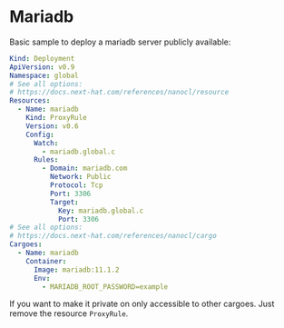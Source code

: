 # Mariadb

Basic sample to deploy a mariadb server publicly available:

```yaml
Kind: Deployment
ApiVersion: v0.9
Namespace: global
# See all options:
# https://docs.next-hat.com/references/nanocl/resource
Resources:
  - Name: mariadb
    Kind: ProxyRule
    Version: v0.6
    Config:
      Watch:
        - mariadb.global.c
      Rules:
        - Domain: mariadb.com
          Network: Public
          Protocol: Tcp
          Port: 3306
          Target:
            Key: mariadb.global.c
            Port: 3306
# See all options:
# https://docs.next-hat.com/references/nanocl/cargo
Cargoes:
  - Name: mariadb
    Container:
      Image: mariadb:11.1.2
      Env:
        - MARIADB_ROOT_PASSWORD=example
```

If you want to make it private on only accessible to other cargoes.
Just remove the resource `ProxyRule`.
